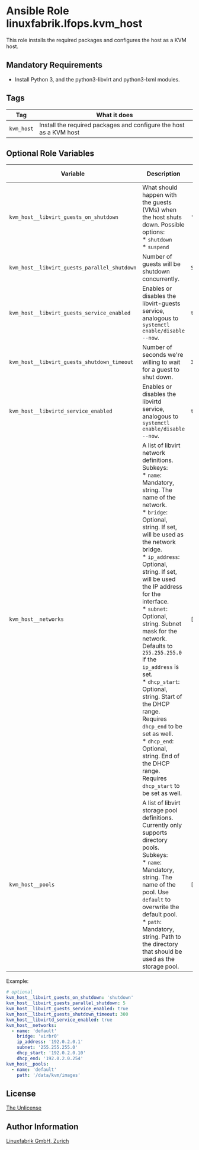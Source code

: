 # Ansible Role linuxfabrik.lfops.kvm_host

This role installs the required packages and configures the host as a KVM host.


## Mandatory Requirements

* Install Python 3, and the python3-libvirt and python3-lxml modules.


## Tags

| Tag        | What it does                                                       |
| ---        | ------------                                                       |
| `kvm_host` | Install the required packages and configure the host as a KVM host |


## Optional Role Variables

| Variable | Description | Default Value |
| -------- | ----------- | ------------- |
| `kvm_host__libvirt_guests_on_shutdown` | What should happen with the guests (VMs) when the host shuts down. Possible options:<br> * `shutdown`<br> * `suspend` | `'shutdown'` |
| `kvm_host__libvirt_guests_parallel_shutdown` | Number of guests will be shutdown concurrently. | `5` |
| `kvm_host__libvirt_guests_service_enabled` | Enables or disables the libvirt-guests service, analogous to `systemctl enable/disable --now`. | `true` |
| `kvm_host__libvirt_guests_shutdown_timeout` | Number of seconds we're willing to wait for a guest to shut down. | `300` |
| `kvm_host__libvirtd_service_enabled` | Enables or disables the libvirtd service, analogous to `systemctl enable/disable --now`. | `true` |
| `kvm_host__networks` | A list of libvirt network definitions. Subkeys:<br> * `name`: Mandatory, string. The name of the network.<br> * `bridge`: Optional, string. If set, will be used as the network bridge.<br> * `ip_address`: Optional, string. If set, will be used the IP address for the interface.<br> * `subnet`: Optional, string. Subnet mask for the network. Defaults to `255.255.255.0` if the `ip_address` is set.<br> * `dhcp_start`: Optional, string. Start of the DHCP range. Requires `dhcp_end` to be set as well.<br> * `dhcp_end`: Optional, string. End of the DHCP range. Requires `dhcp_start` to be set as well. | `[]` |
| `kvm_host__pools` | A list of libvirt storage pool definitions. Currently only supports directory pools. Subkeys:<br> * `name`: Mandatory, string. The name of the pool. Use `default` to overwrite the default pool.<br> * `path`: Mandatory, string. Path to the directory that should be used as the storage pool. | `[]` |

Example:
```yaml
# optional
kvm_host__libvirt_guests_on_shutdown: 'shutdown'
kvm_host__libvirt_guests_parallel_shutdown: 5
kvm_host__libvirt_guests_service_enabled: true
kvm_host__libvirt_guests_shutdown_timeout: 300
kvm_host__libvirtd_service_enabled: true
kvm_host__networks:
  - name: 'default'
    bridge: 'virbr0'
    ip_address: '192.0.2.0.1'
    subnet: '255.255.255.0'
    dhcp_start: '192.0.2.0.10'
    dhcp_end: '192.0.2.0.254'
kvm_host__pools:
  - name: 'default'
    path: '/data/kvm/images'
```


## License

[The Unlicense](https://unlicense.org/)


## Author Information

[Linuxfabrik GmbH, Zurich](https://www.linuxfabrik.ch)
